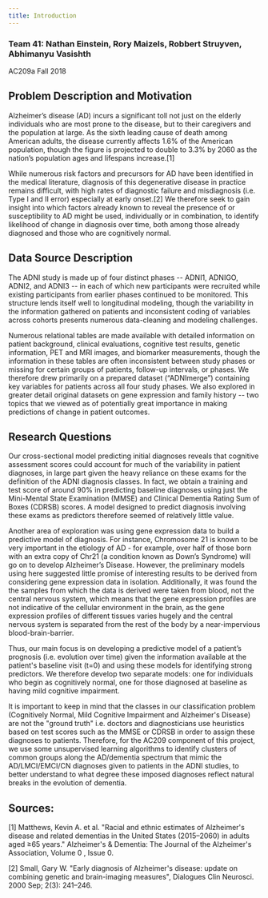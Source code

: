 ```yaml
---
title: Introduction
---
```


### Team 41: Nathan Einstein, Rory Maizels, Robbert Struyven, Abhimanyu Vasishth
AC209a Fall 2018          

## Problem Description and Motivation

Alzheimer’s disease (AD) incurs a significant toll not just on the elderly individuals who are most prone to the disease, but to their caregivers and the population at large. As the sixth leading cause of death among American adults, the disease currently affects 1.6% of the American population, though the figure is projected to double to 3.3% by 2060 as the nation’s population ages and lifespans increase.[1]

While numerous risk factors and precursors for AD have been identified in the medical literature, diagnosis of this degenerative disease in practice remains difficult, with high rates of diagnostic failure and misdiagnosis (i.e. Type I and II error) especially at early onset.[2] We therefore seek to gain insight into which factors already known to reveal the presence of or susceptibility to AD might be used, individually or in combination, to identify likelihood of change in diagnosis over time, both among those already diagnosed and those who are cognitively normal.

## Data Source Description

The ADNI study is made up of four distinct phases -- ADNI1, ADNIGO, ADNI2, and ADNI3 -- in each of which new participants were recruited while existing participants from earlier phases continued to be monitored. This structure lends itself well to longitudinal modeling, though the variability in the information gathered on patients and inconsistent coding of variables across cohorts presents numerous data-cleaning and modeling challenges.

Numerous relational tables are made available with detailed information on patient background, clinical evaluations, cognitive test results, genetic information, PET and MRI images, and biomarker measurements, though the information in these tables are often inconsistent between study phases or missing for certain groups of patients, follow-up intervals, or phases. We therefore drew primarily on a prepared dataset (“ADNImerge”) containing key variables for patients across all four study phases. We also explored in greater detail original datasets on gene expression and family history -- two topics that we viewed as of potentially great importance in making predictions of change in patient outcomes.

## Research Questions

Our cross-sectional model predicting initial diagnoses reveals that cognitive assessment scores could account for much of the variability in patient diagnoses, in large part given the heavy reliance on these exams for the definition of the ADNI diagnosis classes. In fact, we obtain a training and test score of around 90% in predicting baseline diagnoses using just the Mini-Mental State Examination (MMSE) and Clinical Dementia Rating Sum of Boxes (CDRSB) scores. A model designed to predict diagnosis involving these exams as predictors therefore seemed of relatively little value.

Another area of exploration was using gene expression data to build a predictive model of diagnosis. For instance, Chromosome 21 is known to be very important in the etiology of AD - for example, over half of those born with an extra copy of Chr21 (a condition known as Down’s Syndrome) will go on to develop Alzheimer’s Disease. However, the preliminary models using here suggested little promise of interesting results to be derived from considering gene expression data in isolation. Additionally, it was found the the samples from which the data is derived were taken from blood, not the central nervous system, which means that the gene expression profiles are not indicative of the cellular environment in the brain, as the gene expression profiles of different tissues varies hugely and the central nervous system is separated from the rest of the body by a near-impervious blood-brain-barrier.

Thus, our main focus is on developing a predictive model of a patient’s prognosis (i.e. evolution over time) given the information available at the patient's baseline visit (t=0) and using these models for identifying strong predictors. We therefore develop two separate models: one for individuals who begin as cognitively normal, one for those diagnosed at baseline as having mild cognitive impairment.

It is important to keep in mind that the classes in our classification problem (Cognitively Normal, Mild Cognitive Impairment and Alzheimer's Disease) are not the "ground truth" i.e. doctors and diagnosticians use heuristics based on test scores such as the MMSE or CDRSB in order to assign these diagnoses to patients. Therefore, for the AC209 component of this project, we use some unsupervised learning algorithms to identify clusters of common groups along the AD/dementia spectrum that mimic the AD/LMCI/EMCI/CN diagnoses given to patients in the ADNI studies, to better understand to what degree these imposed diagnoses reflect natural breaks in the evolution of dementia.

## Sources:

[1] Matthews, Kevin A. et al. "Racial and ethnic estimates of Alzheimer's disease and related dementias in the United States (2015–2060) in adults aged ≥65 years." Alzheimer's & Dementia: The Journal of the Alzheimer's Association, Volume 0 , Issue 0.

[2] Small, Gary W. "Early diagnosis of Alzheimer's disease: update on combining genetic and brain-imaging measures", Dialogues Clin Neurosci. 2000 Sep; 2(3): 241–246.
